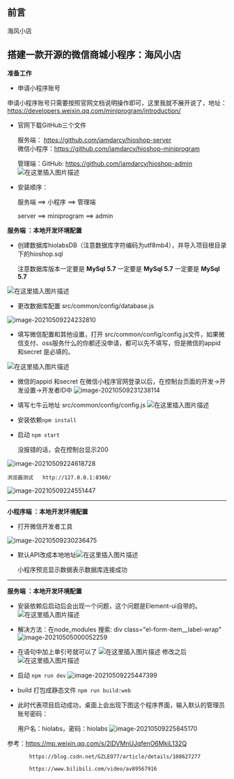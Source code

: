 ## 前言
海风小店

## 搭建一款开源的微信商城小程序：海风小店 

**准备工作**

- 申请小程序账号

申请小程序账号只需要按照官网文档说明操作即可，这里我就不展开说了，地址：https://developers.weixin.qq.com/miniprogram/introduction/

- 官网下载GitHub三个文件 

  服务端： https://github.com/iamdarcy/hioshop-server  
  微信小程序：https://github.com/iamdarcy/hioshop-miniprogram

  管理端：GitHub: https://github.com/iamdarcy/hioshop-admin
  ![在这里插入图片描述](https://img-blog.csdnimg.cn/img_convert/05c86f9517f17fda09a109909ccc2fde.png#pic_center)

- 安装顺序：  

  服务端  ==>  小程序  ==>  管理端    

  server  ==>  miniprogram  ==>  admin



**服务端 ：本地开发环境配置**

- 创建数据库hiolabsDB（注意数据库字符编码为utf8mb4），并导入项目根目录下的hioshop.sql  

  注意数据库版本一定要是 **MySql 5.7**  一定要是 **MySql 5.7**   一定要是 **MySql 5.7**

![在这里插入图片描述](https://img-blog.csdnimg.cn/img_convert/5f8bcb5fde448ae520187bd5cef8f030.png#pic_center)


- 更改数据库配置  src/common/config/database.js

![image-20210509224232810](https://img-blog.csdnimg.cn/img_convert/683c369d4cf75286071874e3465386a4.png)

- 填写微信配置和其他设置，打开 src/common/config/config.js文件，如果微信支付、oss服务什么的你都还没申请，都可以先不填写，但是微信的appid 和secret 是必填的。

![在这里插入图片描述](https://img-blog.csdnimg.cn/20210510000142718.png?x-oss-process=image/watermark,type_ZmFuZ3poZW5naGVpdGk,shadow_10,text_aHR0cHM6Ly9ibG9nLmNzZG4ubmV0L3dlaXhpbl80NDAxOTM3MA==,size_16,color_FFFFFF,t_70#pic_center)

- 微信的appid 和secret 在微信小程序官网登录以后，在控制台页面的开发->开发设置->开发者ID中
  ![image-20210509231238114](https://img-blog.csdnimg.cn/img_convert/92ce1dd2cec9613f7c2479eb2f157839.png)

- 填写七牛云地址  src/common/config/config.js
  ![在这里插入图片描述](https://img-blog.csdnimg.cn/img_convert/9d58d154be8e12f2c8bca32f7bf5ce0e.png#pic_center)

- 安装依赖``npm install``

- 启动  ``npm start``

  没报错的话，会在控制台显示200 

![image-20210509224618728](https://img-blog.csdnimg.cn/img_convert/d89f90774242fa02f26ef97aefd0924e.png)

	浏览器测试   http://127.0.0.1:8360/  

![image-20210509224551447](https://img-blog.csdnimg.cn/img_convert/6c4659a6deccbbf873eaccd0ecb1f98d.png)

------------------------------------------------------------------------------------------------------------------

**小程序端 ：本地开发环境配置**

- 打开微信开发者工具

![image-20210509230236475](https://img-blog.csdnimg.cn/img_convert/0f2f46498ec0bee6680062f1ba05aca6.png)

- 默认API改成本地地址![在这里插入图片描述](https://img-blog.csdnimg.cn/img_convert/05cbf735e4a1813e1e009e3af6106c97.png#pic_center)

  小程序预览显示数据表示数据库连接成功



--------------------------------

**服务端 ：本地开发环境配置**

- 安装依赖后启动后会出现一个问题，这个问题是Element-ui自带的。
  ![在这里插入图片描述](https://img-blog.csdnimg.cn/img_convert/ff371904b5c41de0607ecc73b942f214.png#pic_center)


- 解决方法：在node_modules 搜索:  div class="el-form-item__label-wrap" 
  ![image-20210505000052259](https://img-blog.csdnimg.cn/img_convert/3b1681b3e2d7ac8fe0c539660110d88b.png)

- 在语句中加上单引号就可以了
  ![在这里插入图片描述](https://img-blog.csdnimg.cn/img_convert/580d4d51547f108d37646a42f9a4b58d.png#pic_center)
  修改之后
  ![在这里插入图片描述](https://img-blog.csdnimg.cn/img_convert/877483914dbf680e7912f2df8691e705.png#pic_center)

- 启动 ``npm run dev``
  ![image-20210509225447399](https://img-blog.csdnimg.cn/img_convert/56a993b81a0c4334bfb4e59ea7995772.png)

- build 打包成静态文件  ``npm run build:web``

- 此时代表项目启动成功，桌面上会出现下图这个程序界面，输入默认的管理员账号密码：

  用户名：hiolabs，密码：hiolabs
  ![image-20210509225845170](https://img-blog.csdnimg.cn/img_convert/b563f930117211157c54fa4360990bf6.png)

参考：https://mp.weixin.qq.com/s/2lDVMnUJqfenO6MkiL132Q

		   https://blog.csdn.net/GZLEO77/article/details/108627277
	
		   https://www.bilibili.com/video/av89567916

